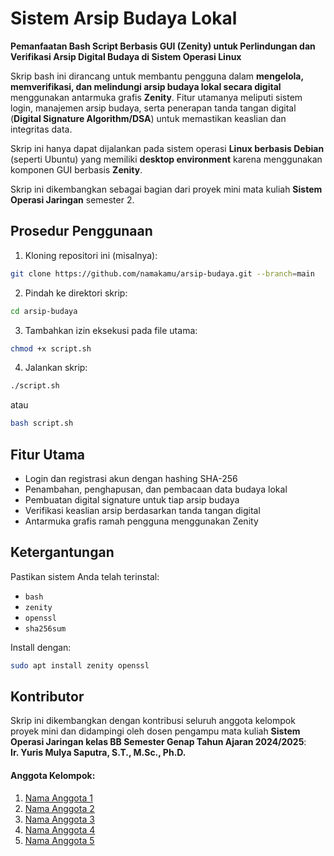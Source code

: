 
# Sistem Arsip Budaya Lokal  
**Pemanfaatan Bash Script Berbasis GUI (Zenity) untuk Perlindungan dan Verifikasi Arsip Digital Budaya di Sistem Operasi Linux**

Skrip bash ini dirancang untuk membantu pengguna dalam **mengelola, memverifikasi, dan melindungi arsip budaya lokal secara digital** menggunakan antarmuka grafis **Zenity**. Fitur utamanya meliputi sistem login, manajemen arsip budaya, serta penerapan tanda tangan digital (**Digital Signature Algorithm/DSA**) untuk memastikan keaslian dan integritas data.

Skrip ini hanya dapat dijalankan pada sistem operasi **Linux berbasis Debian** (seperti Ubuntu) yang memiliki **desktop environment** karena menggunakan komponen GUI berbasis **Zenity**.

Skrip ini dikembangkan sebagai bagian dari proyek mini mata kuliah **Sistem Operasi Jaringan** semester 2.

## Prosedur Penggunaan

1. Kloning repositori ini (misalnya):
```bash
git clone https://github.com/namakamu/arsip-budaya.git --branch=main
```

2. Pindah ke direktori skrip:
```bash
cd arsip-budaya
```

3. Tambahkan izin eksekusi pada file utama:
```bash
chmod +x script.sh
```

4. Jalankan skrip:
```bash
./script.sh
```
atau
```bash
bash script.sh
```

## Fitur Utama
- Login dan registrasi akun dengan hashing SHA-256
- Penambahan, penghapusan, dan pembacaan data budaya lokal
- Pembuatan digital signature untuk tiap arsip budaya
- Verifikasi keaslian arsip berdasarkan tanda tangan digital
- Antarmuka grafis ramah pengguna menggunakan Zenity

## Ketergantungan
Pastikan sistem Anda telah terinstal:
- `bash`
- `zenity`
- `openssl`
- `sha256sum`

Install dengan:
```bash
sudo apt install zenity openssl
```

## Kontributor  
Skrip ini dikembangkan dengan kontribusi seluruh anggota kelompok proyek mini dan didampingi oleh dosen pengampu mata kuliah **Sistem Operasi Jaringan kelas BB Semester Genap Tahun Ajaran 2024/2025**:  
**Ir. Yuris Mulya Saputra, S.T., M.Sc., Ph.D.**

#### Anggota Kelompok:
1. [Nama Anggota 1](https://github.com/username1)
2. [Nama Anggota 2](https://github.com/username2)
3. [Nama Anggota 3](https://github.com/username3)
4. [Nama Anggota 4](https://github.com/username4)
5. [Nama Anggota 5](https://github.com/username5)
